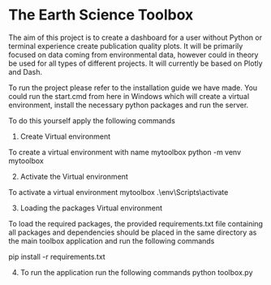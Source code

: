 # The Earth Science Toolbox
The aim of this project is to create a dashboard for a user without Python or terminal experience create publication quality plots.
It will be primarily focused on data coming from environmental data, however could in theory be used for all types of different projects. It will currently be based on Plotly and Dash.

To run the project please refer to the installation guide we have made. You could run the start.cmd from here in Windows which will create a virtual environment, install the necessary python packages and run the server.

To do this yourself apply the following commands
1. Create Virtual environment

To create a virtual environment with name mytoolbox
 python -m venv mytoolbox

2. Activate the Virtual environment

To activate a virtual environment mytoolbox
 .\env\Scripts\activate

3. Loading the packages Virtual environment

To load the required packages, the provided requirements.txt file containing all packages and dependencies should be placed in the same directory as the main toolbox application and run the following commands
 
 pip install -r requirements.txt

4. To run the application run the following commands
 python toolbox.py



